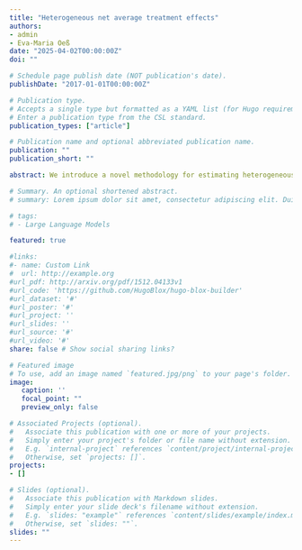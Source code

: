 ```yaml
---
title: "Heterogeneous net average treatment effects"
authors:
- admin
- Eva-Maria Oeß
date: "2025-04-02T00:00:00Z"
doi: ""

# Schedule page publish date (NOT publication's date).
publishDate: "2017-01-01T00:00:00Z"

# Publication type.
# Accepts a single type but formatted as a YAML list (for Hugo requirements).
# Enter a publication type from the CSL standard.
publication_types: ["article"]

# Publication name and optional abbreviated publication name.
publication: ""
publication_short: ""

abstract: We introduce a novel methodology for estimating heterogeneous net treatment effects under unit-varying outcome and cost effects. Our approach is designed for optimal assignment of a binary treatment that induces a cost-benefit trade-off: First, it enables identification of the the target population for which the treatment effect is larger than or equal to the cost effect. Second, it allows for direct prioritization of the treatment assignment via the effect size. Using a generalized random forest, we minimize a joint loss function based on the local difference between the two effects. We show that our approach targets a different splitting criterion that achieves a lower mean squared error compared to separate effect estimation and subsequent differencing, if the treatment and cost effects are correlated. In a simulation study, we confirm these findings for finite samples. Additionally, we discuss an empirical application. We use data from a large nonprofit organization to analyze the net effect of a fundraising campaign to increase pledge payments while avoiding donor attrition 

# Summary. An optional shortened abstract.
# summary: Lorem ipsum dolor sit amet, consectetur adipiscing elit. Duis posuere tellus ac convallis placerat. Proin tincidunt magna sed ex sollicitudin condimentum.

# tags:
# - Large Language Models

featured: true

#links:
#- name: Custom Link
#  url: http://example.org
#url_pdf: http://arxiv.org/pdf/1512.04133v1
#url_code: 'https://github.com/HugoBlox/hugo-blox-builder'
#url_dataset: '#'
#url_poster: '#'
#url_project: ''
#url_slides: ''
#url_source: '#'
#url_video: '#'
share: false # Show social sharing links?

# Featured image
# To use, add an image named `featured.jpg/png` to your page's folder. 
image:
   caption: ''
   focal_point: ""
   preview_only: false

# Associated Projects (optional).
#   Associate this publication with one or more of your projects.
#   Simply enter your project's folder or file name without extension.
#   E.g. `internal-project` references `content/project/internal-project/index.md`.
#   Otherwise, set `projects: []`.
projects:
- []

# Slides (optional).
#   Associate this publication with Markdown slides.
#   Simply enter your slide deck's filename without extension.
#   E.g. `slides: "example"` references `content/slides/example/index.md`.
#   Otherwise, set `slides: ""`.
slides: ""
---
```





